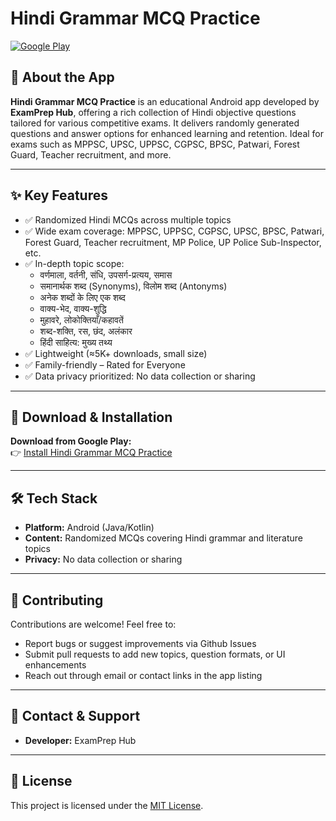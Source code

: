 # Hindi Grammar MCQ Practice

[![Google Play](https://img.shields.io/badge/Download-Play%20Store-green?style=for-the-badge&logo=googleplay)](https://play.google.com/store/apps/details?id=com.mcq.hindiobjective)

## 📱 About the App
**Hindi Grammar MCQ Practice** is an educational Android app developed by **ExamPrep Hub**, offering a rich collection of Hindi objective questions tailored for various competitive exams. It delivers randomly generated questions and answer options for enhanced learning and retention. Ideal for exams such as MPPSC, UPSC, UPPSC, CGPSC, BPSC, Patwari, Forest Guard, Teacher recruitment, and more.  

---

## ✨ Key Features
- ✅ Randomized Hindi MCQs across multiple topics  
- ✅ Wide exam coverage: MPPSC, UPPSC, CGPSC, UPSC, BPSC, Patwari, Forest Guard, Teacher recruitment, MP Police, UP Police Sub-Inspector, etc.  
- ✅ In-depth topic scope:  
  - वर्णमाला, वर्तनी, संधि, उपसर्ग-प्रत्यय, समास  
  - समानार्थक शब्द (Synonyms), विलोम शब्द (Antonyms)  
  - अनेक शब्दों के लिए एक शब्द  
  - वाक्य-भेद, वाक्य-शुद्धि  
  - मुहावरे, लोकोक्तियाँ/कहावतें  
  - शब्द-शक्ति, रस, छंद, अलंकार  
  - हिंदी साहित्य: मुख्य तथ्य  
- ✅ Lightweight (≈5K+ downloads, small size)  
- ✅ Family-friendly – Rated for Everyone  
- ✅ Data privacy prioritized: No data collection or sharing  

---

## 🚀 Download & Installation
**Download from Google Play:**  
👉 [Install Hindi Grammar MCQ Practice](https://play.google.com/store/apps/details?id=com.mcq.hindiobjective)

---

## 🛠️ Tech Stack
- **Platform:** Android (Java/Kotlin)  
- **Content:** Randomized MCQs covering Hindi grammar and literature topics  
- **Privacy:** No data collection or sharing  

---

## 🤝 Contributing
Contributions are welcome! Feel free to:  
- Report bugs or suggest improvements via Github Issues  
- Submit pull requests to add new topics, question formats, or UI enhancements  
- Reach out through email or contact links in the app listing  

---

## 📧 Contact & Support
- **Developer:** ExamPrep Hub  

---

## 📝 License
This project is licensed under the [MIT License](LICENSE).
